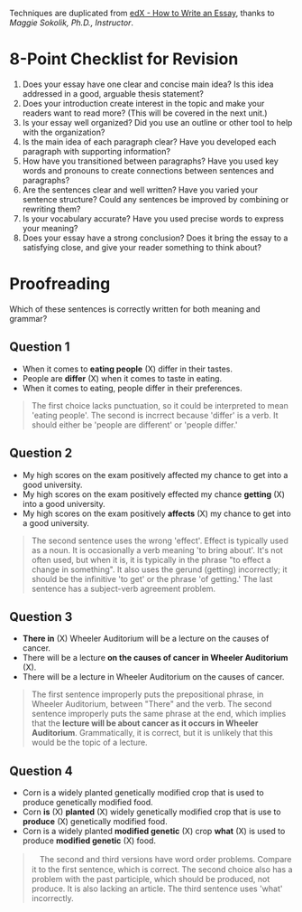 Techniques are duplicated from [edX - How to Write an Essay](https://learning.edx.org/course/course-v1:BerkeleyX+ColWri2.1x+1T2021/home), thanks to *Maggie Sokolik, Ph.D., Instructor*.

# 8-Point Checklist for Revision

1. Does your essay have one clear and concise main idea? Is this idea addressed in a good, arguable thesis statement?
2. Does your introduction create interest in the topic and make your readers want to read more? (This will be covered in the next unit.)
3. Is your essay well organized? Did you use an outline or other tool to help with the organization?
4. Is the main idea of each paragraph clear? Have you developed each paragraph with supporting information?
5. How have you transitioned between paragraphs? Have you used key words and pronouns to create connections between sentences and paragraphs?
6. Are the sentences clear and well written? Have you varied your sentence structure? Could any sentences be improved by combining or rewriting them?
7. Is your vocabulary accurate? Have you used precise words to express your meaning?
8. Does your essay have a strong conclusion? Does it bring the essay to a satisfying close, and give your reader something to think about?

# Proofreading

Which of these sentences is correctly written for both meaning and grammar?

## Question 1

- When it comes to **eating people** (X) differ in their tastes.
- People are **differ** (X) when it comes to taste in eating.
- When it comes to eating, people differ in their preferences.

> The first choice lacks punctuation, so it could be interpreted to mean 'eating people'. The second is incrrect because 'differ' is a verb. It should either be 'people are different' or 'people differ.'


## Question 2

- My high scores on the exam positively affected my chance to get into a good university.
- My high scores on the exam positively effected my chance **getting** (X) into a good university.
- My high scores on the exam positively **affects** (X) my chance to get into a good university.

> The second sentence uses the wrong 'effect'. Effect is typically used as a noun. It is occasionally a verb meaning 'to bring about'. It's not often used, but when it is, it is typically in the phrase "to effect a change in something". It also uses the gerund (getting) incorrectly; it should be the infinitive 'to get' or the phrase 'of getting.' The last sentence has a subject-verb agreement problem.

## Question 3

- **There in** (X) Wheeler Auditorium will be a lecture on the causes of cancer.
- There will be a lecture **on the causes of cancer in Wheeler Auditorium** (X).
- There will be a lecture in Wheeler Auditorium on the causes of cancer. 

> The first sentence improperly puts the prepositional phrase, in Wheeler Auditorium, between "There" and the verb. The second sentence improperly puts the same phrase at the end, which implies that the **lecture will be about cancer as it occurs in Wheeler Auditorium**. Grammatically, it is correct, but it is unlikely that this would be the topic of a lecture.

## Question 4

- Corn is a widely planted genetically modified crop that is used to produce genetically modified food.
- Corn **is** (X) **planted** (X) widely genetically modified crop that is use to **produce** (X) genetically modified food.
- Corn is a widely planted **modified genetic** (X) crop **what** (X) is used to produce **modified genetic** (X) food.

>　The second and third versions have word order problems. Compare it to the first sentence, which is correct. The second choice also has a problem with the past participle, which should be produced, not produce. It is also lacking an article. The third sentence uses 'what' incorrectly.